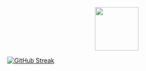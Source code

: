 <div id="header" align="center">
  <img src="https://media.giphy.com/media/M9gbBd9nbDrOTu1Mqx/giphy.gif" width="100"/>
</div>

[![GitHub Streak](https://github-readme-streak-stats.herokuapp.com?user=CuDai2Met&theme=dracula)](https://git.io/streak-stats)
